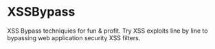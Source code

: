 # XSSBypass
XSS Bypass techniquies for fun & profit. 
Try XSS exploits line by line to bypassing web application security XSS filters.
